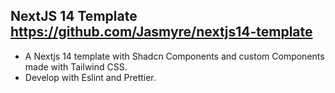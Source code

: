 ## NextJS 14 Template https://github.com/Jasmyre/nextjs14-template

- A Nextjs 14 template with Shadcn Components and custom Components made with Tailwind CSS.
- Develop with Eslint and Prettier.
